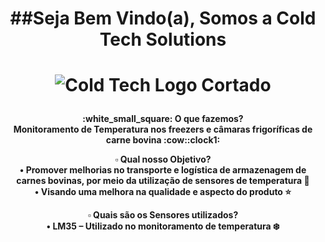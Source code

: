 <center> 
  <h1> ##Seja Bem Vindo(a), Somos a Cold Tech Solutions  <h1/>

![Cold Tech Logo Cortado](https://user-images.githubusercontent.com/125835466/229378370-f43af001-7f98-4ade-8337-5ad1edf9bc5d.jpg)

<h4>:white_small_square: O que fazemos? <br/>
Monitoramento de Temperatura nos freezers e câmaras frigoríficas de carne bovina :cow::clock1: <br/>

:white_small_square: Qual nosso Objetivo? <br/>
• Promover melhorias no transporte e logística de armazenagem de carnes bovinas, por meio da utilização de sensores de temperatura :articulated_lorry: <br/>
• Visando uma melhora na qualidade e aspecto do produto :star:<br/>

:white_small_square: Quais são os Sensores utilizados? <br/>
•	LM35 – Utilizado no monitoramento de temperatura :snowflake: <br/>
<center/>
  

